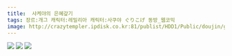 ```yaml
---
title:  샤케야의 은혜갚기
tags: 장르:개그 캐릭터:레밀리아 캐릭터:사쿠야 ぐりこげ 동방_웹코믹
image: http://crazytempler.ipdisk.co.kr:81/publist/HDD1/Public/doujin/ghap/5620/001.jpg
---
```

<img src="http://crazytempler.ipdisk.co.kr:81/publist/HDD1/Public/doujin/ghap/5620/001.jpg">
<img src="http://crazytempler.ipdisk.co.kr:81/publist/HDD1/Public/doujin/ghap/5620/002.jpg">
<img src="http://crazytempler.ipdisk.co.kr:81/publist/HDD1/Public/doujin/ghap/5620/003.jpg">
